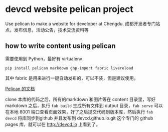 # devcd website pelican project

Use pelican to make a website for developer at Chengdu.
成都开发者专门站点，发布信息，活动公告，技术交流资料等

## how to write content using pelican

需要使用到  Python，最好有 virtualenv

`pip install pelican markdown ghp-import fabric livereload`

其中 fabric 是用来进行一键自动发布的，可以不装，但是建议使用。

[Pelican 的文档](http://docs.getpelican.com/)

clone 本库的代码之后，所有的markdown 和图片等在 content 目录里，写好 markdown 之后，执行 `fab build` 生成所有文件到 output 目录，`fab serve` 可以在本地 8001 端口查看页面效果，好了之后提交代码到版本库，然后执行 `fab devcd` 将库同步到github 并且发布到 devcd.github.io.git 这个专门的 github pages 库，就可以在 http://devcd.io 上看到了。


